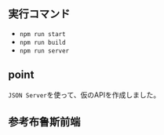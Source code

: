 ## 実行コマンド

- `npm run start`
- `npm run build`
- `npm run server`

## point

`JSON Server`を使って、仮のAPIを作成しました。

## 参考布鲁斯前端
